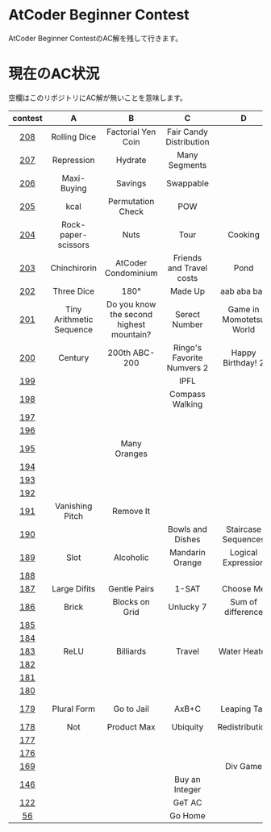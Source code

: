 # AtCoder Beginner Contest
AtCoder Beginner ContestのAC解を残して行きます。

# 現在のAC状況
空欄はこのリポジトリにAC解が無いことを意味します。

| contest |  A  |  B  |  C  |  D  |  E  |  F  |
| :-----: | :-: | :-: | :-: | :-: | :-: | :-: |
| [208](/ABC201-225/208) | Rolling Dice | Factorial Yen Coin | Fair Candy Distribution |  |  | |
| [207](/ABC201-225/207) | Repression | Hydrate | Many Segments |  |  | |
| [206](/ABC201-225/206) | Maxi-Buying | Savings | Swappable |  |  | |
| [205](/ABC201-225/205) | kcal | Permutation Check | POW |  |  | |
| [204](/ABC201-225/204) | Rock-paper-scissors | Nuts | Tour | Cooking | Rush Hour 2 | |
| [203](/ABC201-225/203) | Chinchirorin | AtCoder Condominium | Friends and Travel costs | Pond | White Pawn | Weed |
| [202](/ABC201-225/202) | Three Dice | 180&deg;| Made Up | aab aba baa | | |
| [201](/ABC201-225/201) | Tiny Arithmetic Sequence | Do you know the second highest mountain? | Serect Number | Game in Momotetsu World | Xor Distances | |
| [200](/ABC176-200/200) | Century | 200th ABC-200 | Ringo's Favorite Numvers 2 | Happy Birthday! 2 | | |
| [199](/ABC176-200/199) | | | IPFL | | | |
| [198](/ABC176-200/198) | | |  Compass Walking | | | |
| [197](/ABC176-200/197) | | | | | | |
| [196](/ABC176-200/196) | | | | | | |
| [195](/ABC176-200/195) | | Many Oranges | | | | |
| [194](/ABC176-200/194) | | | | | | |
| [193](/ABC176-200/193) | | | | | | |
| [192](/ABC176-200/192) | | | | | | |
| [191](/ABC176-200/191) | Vanishing Pitch | Remove It | | | | |
| [190](/ABC176-200/190) | | | Bowls and Dishes | Staircase Sequences | | |
| [189](/ABC176-200/189) | Slot | Alcoholic | Mandarin Orange | Logical Expression | | |
| [188](/ABC176-200/188) | | | | | | |
| [187](/ABC176-200/187) | Large Difits | Gentle Pairs | 1-SAT | Choose Me | | |
| [186](/ABC176-200/186) | Brick | Blocks on Grid | Unlucky 7 | Sum of difference | Throne | |
| [185](/ABC176-200/185) | | | | | | |
| [184](/ABC176-200/184) | | | | | | |
| [183](./183) | ReLU | Billiards | Travel | Water Heater | | |
| [182](/ABC176-200/182) | | | | | | |
| [181](/ABC176-200/181) | | | | | | |
| [180](/ABC176-200/180) | | | | | | |
| [179](/ABC176-200/179) | Plural Form | Go to Jail | AxB+C | Leaping Tak | Sequence Sum | |
| [178](/ABC176-200/178) | Not | Product Max | Ubiquity | Redistribution | Dist Max | |
| [177](/ABC176-200/177) | | | | | | |
| [176](/ABC176-200/176) | | | | | | |
| [169](/ABC151-175/169) |  |  |  | Div Game |  | |
| [146](/ABC126-150/146) |  |  | Buy an Integer |  |  | |
| [122](/ABC101-125/122) |  |  | GeT AC |  |  | |
| [56](/ABC051-075/56) |  |  | Go Home |  |  | |